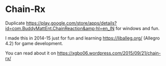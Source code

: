 # Chain-Rx
Duplicate https://play.google.com/store/apps/details?id=com.BuddyMattEnt.ChainReaction&amp;hl=en_IN for windows and fun.

I made this in 2014-15 just for fun and learning https://liballeg.org/ (Allegro 4.2) for game development.

You can read about it on https://xgbo06.wordpress.com/2015/09/21/chain-rx/
